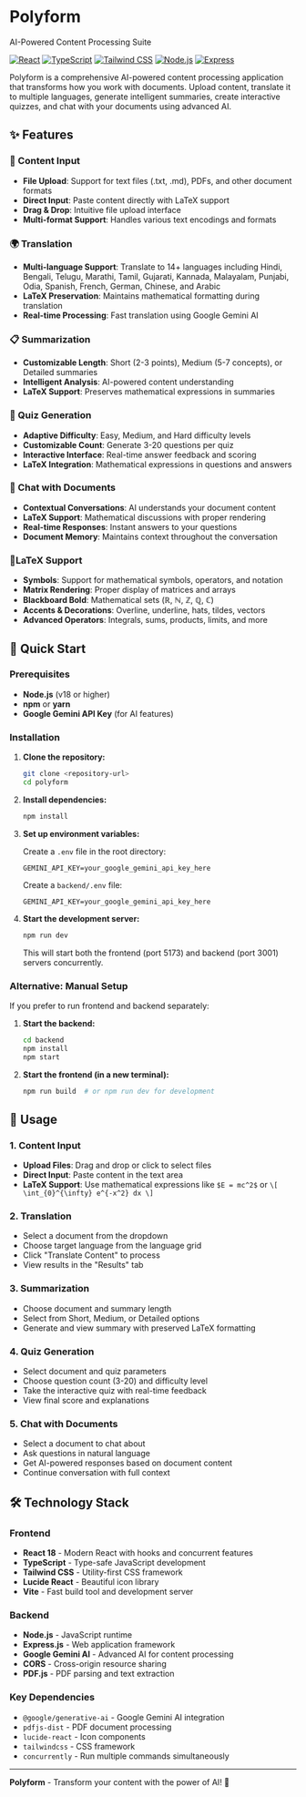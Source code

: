 # Polyform

AI-Powered Content Processing Suite

[![React](https://img.shields.io/badge/React-18.3.1-blue.svg)](https://reactjs.org/)
[![TypeScript](https://img.shields.io/badge/TypeScript-5.5.3-blue.svg)](https://www.typescriptlang.org/)
[![Tailwind CSS](https://img.shields.io/badge/Tailwind_CSS-3.4.1-38B2AC.svg)](https://tailwindcss.com/)
[![Node.js](https://img.shields.io/badge/Node.js-18+-green.svg)](https://nodejs.org/)
[![Express](https://img.shields.io/badge/Express-5.1.0-black.svg)](https://expressjs.com/)

Polyform is a comprehensive AI-powered content processing application that transforms how you work with documents. Upload content, translate it to multiple languages, generate intelligent summaries, create interactive quizzes, and chat with your documents using advanced AI.

## ✨ Features

### 📝 Content Input
- **File Upload**: Support for text files (.txt, .md), PDFs, and other document formats
- **Direct Input**: Paste content directly with LaTeX support
- **Drag & Drop**: Intuitive file upload interface
- **Multi-format Support**: Handles various text encodings and formats

### 🌍 Translation
- **Multi-language Support**: Translate to 14+ languages including Hindi, Bengali, Telugu, Marathi, Tamil, Gujarati, Kannada, Malayalam, Punjabi, Odia, Spanish, French, German, Chinese, and Arabic
- **LaTeX Preservation**: Maintains mathematical formatting during translation
- **Real-time Processing**: Fast translation using Google Gemini AI

### 📋 Summarization
- **Customizable Length**: Short (2-3 points), Medium (5-7 concepts), or Detailed summaries
- **Intelligent Analysis**: AI-powered content understanding
- **LaTeX Support**: Preserves mathematical expressions in summaries

### 🎯 Quiz Generation
- **Adaptive Difficulty**: Easy, Medium, and Hard difficulty levels
- **Customizable Count**: Generate 3-20 questions per quiz
- **Interactive Interface**: Real-time answer feedback and scoring
- **LaTeX Integration**: Mathematical expressions in questions and answers

### 💬 Chat with Documents
- **Contextual Conversations**: AI understands your document content
- **LaTeX Support**: Mathematical discussions with proper rendering
- **Real-time Responses**: Instant answers to your questions
- **Document Memory**: Maintains context throughout the conversation

### 🎨LaTeX Support
- **Symbols**: Support for mathematical symbols, operators, and notation
- **Matrix Rendering**: Proper display of matrices and arrays
- **Blackboard Bold**: Mathematical sets (ℝ, ℕ, ℤ, ℚ, ℂ)
- **Accents & Decorations**: Overline, underline, hats, tildes, vectors
- **Advanced Operators**: Integrals, sums, products, limits, and more

## 🚀 Quick Start

### Prerequisites

- **Node.js** (v18 or higher)
- **npm** or **yarn**
- **Google Gemini API Key** (for AI features)

### Installation

1. **Clone the repository:**
   ```bash
   git clone <repository-url>
   cd polyform
   ```

2. **Install dependencies:**
   ```bash
   npm install
   ```

3. **Set up environment variables:**

   Create a `.env` file in the root directory:
   ```env
   GEMINI_API_KEY=your_google_gemini_api_key_here
   ```

   Create a `backend/.env` file:
   ```env
   GEMINI_API_KEY=your_google_gemini_api_key_here
   ```

4. **Start the development server:**
   ```bash
   npm run dev
   ```

   This will start both the frontend (port 5173) and backend (port 3001) servers concurrently.

### Alternative: Manual Setup

If you prefer to run frontend and backend separately:

1. **Start the backend:**
   ```bash
   cd backend
   npm install
   npm start
   ```

2. **Start the frontend (in a new terminal):**
   ```bash
   npm run build  # or npm run dev for development
   ```

## 📖 Usage

### 1. Content Input
- **Upload Files**: Drag and drop or click to select files
- **Direct Input**: Paste content in the text area
- **LaTeX Support**: Use mathematical expressions like `$E = mc^2$` or `\[ \int_{0}^{\infty} e^{-x^2} dx \]`

### 2. Translation
- Select a document from the dropdown
- Choose target language from the language grid
- Click "Translate Content" to process
- View results in the "Results" tab

### 3. Summarization
- Choose document and summary length
- Select from Short, Medium, or Detailed options
- Generate and view summary with preserved LaTeX formatting

### 4. Quiz Generation
- Select document and quiz parameters
- Choose question count (3-20) and difficulty level
- Take the interactive quiz with real-time feedback
- View final score and explanations

### 5. Chat with Documents
- Select a document to chat about
- Ask questions in natural language
- Get AI-powered responses based on document content
- Continue conversation with full context

## 🛠️ Technology Stack

### Frontend
- **React 18** - Modern React with hooks and concurrent features
- **TypeScript** - Type-safe JavaScript development
- **Tailwind CSS** - Utility-first CSS framework
- **Lucide React** - Beautiful icon library
- **Vite** - Fast build tool and development server

### Backend
- **Node.js** - JavaScript runtime
- **Express.js** - Web application framework
- **Google Gemini AI** - Advanced AI for content processing
- **CORS** - Cross-origin resource sharing
- **PDF.js** - PDF parsing and text extraction

### Key Dependencies
- `@google/generative-ai` - Google Gemini AI integration
- `pdfjs-dist` - PDF document processing
- `lucide-react` - Icon components
- `tailwindcss` - CSS framework
- `concurrently` - Run multiple commands simultaneously



---

**Polyform** - Transform your content with the power of AI! 🚀
